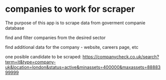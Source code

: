 # companies to work for scraper
The purpose of this app is to scrape data from goverment companie database

find and filter companies from the desired sector

find additional data for the company - website, careers page, etc

one posible candidate to be scraped:
https://companycheck.co.uk/search?term=it&type=company-uk&location=london&status=active&minassets=400000&maxassets=8888399999